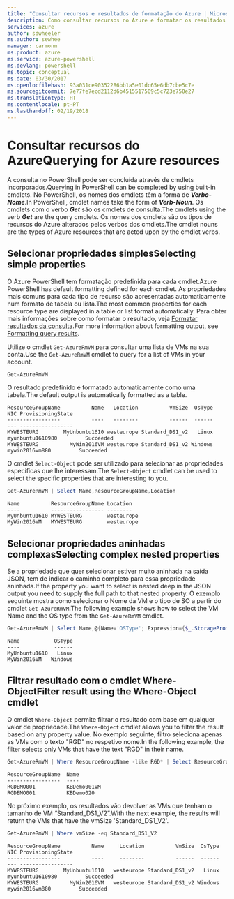 ```yaml
---
title: "Consultar recursos e resultados de formatação do Azure | Microsoft Docs"
description: Como consultar recursos no Azure e formatar os resultados.
services: azure
author: sdwheeler
ms.author: sewhee
manager: carmonm
ms.product: azure
ms.service: azure-powershell
ms.devlang: powershell
ms.topic: conceptual
ms.date: 03/30/2017
ms.openlocfilehash: 93a031ce90352286bb1a5e01dc65e6db7cbe5c7e
ms.sourcegitcommit: 7e77fe7ecd2112d6b4515517509c5c723e750e27
ms.translationtype: HT
ms.contentlocale: pt-PT
ms.lasthandoff: 02/19/2018
---
```

# <a name="querying-for-azure-resources"></a><span data-ttu-id="a6bfe-103">Consultar recursos do Azure</span><span class="sxs-lookup"><span data-stu-id="a6bfe-103">Querying for Azure resources</span></span>

<span data-ttu-id="a6bfe-104">A consulta no PowerShell pode ser concluída através de cmdlets incorporados.</span><span class="sxs-lookup"><span data-stu-id="a6bfe-104">Querying in PowerShell can be completed by using built-in cmdlets.</span></span> <span data-ttu-id="a6bfe-105">No PowerShell, os nomes dos cmdlets têm a forma de  **_Verbo-Nome_**.</span><span class="sxs-lookup"><span data-stu-id="a6bfe-105">In PowerShell, cmdlet names take the form of **_Verb-Noun_**.</span></span> <span data-ttu-id="a6bfe-106">Os cmdlets com o verbo **_Get_** são os cmdlets de consulta.</span><span class="sxs-lookup"><span data-stu-id="a6bfe-106">The cmdlets using the verb **_Get_** are the query cmdlets.</span></span> <span data-ttu-id="a6bfe-107">Os nomes dos cmdlets são os tipos de recursos do Azure alterados pelos verbos dos cmdlets.</span><span class="sxs-lookup"><span data-stu-id="a6bfe-107">The cmdlet nouns are the types of Azure resources that are acted upon by the cmdlet verbs.</span></span>


## <a name="selecting-simple-properties"></a><span data-ttu-id="a6bfe-108">Selecionar propriedades simples</span><span class="sxs-lookup"><span data-stu-id="a6bfe-108">Selecting simple properties</span></span>

<span data-ttu-id="a6bfe-109">O Azure PowerShell tem formatação predefinida para cada cmdlet.</span><span class="sxs-lookup"><span data-stu-id="a6bfe-109">Azure PowerShell has default formatting defined for each cmdlet.</span></span> <span data-ttu-id="a6bfe-110">As propriedades mais comuns para cada tipo de recurso são apresentadas automaticamente num formato de tabela ou lista.</span><span class="sxs-lookup"><span data-stu-id="a6bfe-110">The most common properties for each resource type are displayed in a table or list format automatically.</span></span> <span data-ttu-id="a6bfe-111">Para obter mais informações sobre como formatar o resultado, veja [Formatar resultados da consulta](formatting-output.md).</span><span class="sxs-lookup"><span data-stu-id="a6bfe-111">For more information about formatting output, see [Formatting query results](formatting-output.md).</span></span>

<span data-ttu-id="a6bfe-112">Utilize o cmdlet `Get-AzureRmVM` para consultar uma lista de VMs na sua conta.</span><span class="sxs-lookup"><span data-stu-id="a6bfe-112">Use the `Get-AzureRmVM` cmdlet to query for a list of VMs in your account.</span></span>

```powershell
Get-AzureRmVM
```

<span data-ttu-id="a6bfe-113">O resultado predefinido é formatado automaticamente como uma tabela.</span><span class="sxs-lookup"><span data-stu-id="a6bfe-113">The default output is automatically formatted as a table.</span></span>

```
ResourceGroupName          Name   Location          VmSize  OsType              NIC ProvisioningState
-----------------          ----   --------          ------  ------              --- -----------------
MYWESTEURG        MyUnbuntu1610 westeurope Standard_DS1_v2   Linux myunbuntu1610980         Succeeded
MYWESTEURG          MyWin2016VM westeurope Standard_DS1_v2 Windows   mywin2016vm880         Succeeded
```

<span data-ttu-id="a6bfe-114">O cmdlet `Select-Object` pode ser utilizado para selecionar as propriedades específicas que lhe interessam.</span><span class="sxs-lookup"><span data-stu-id="a6bfe-114">The `Select-Object` cmdlet can be used to select the specific properties that are interesting to you.</span></span>

```powershell
Get-AzureRmVM | Select Name,ResourceGroupName,Location
```

```
Name          ResourceGroupName Location
----          ----------------- --------
MyUnbuntu1610 MYWESTEURG        westeurope
MyWin2016VM   MYWESTEURG        westeurope
```

## <a name="selecting-complex-nested-properties"></a><span data-ttu-id="a6bfe-115">Selecionar propriedades aninhadas complexas</span><span class="sxs-lookup"><span data-stu-id="a6bfe-115">Selecting complex nested properties</span></span>

<span data-ttu-id="a6bfe-116">Se a propriedade que quer selecionar estiver muito aninhada na saída JSON, tem de indicar o caminho completo para essa propriedade aninhada.</span><span class="sxs-lookup"><span data-stu-id="a6bfe-116">If the property you want to select is nested deep in the JSON output you need to supply the full path to that nested property.</span></span> <span data-ttu-id="a6bfe-117">O exemplo seguinte mostra como selecionar o Nome da VM e o tipo de SO a partir do cmdlet `Get-AzureRmVM`.</span><span class="sxs-lookup"><span data-stu-id="a6bfe-117">The following example shows how to select the VM Name and the OS type from the `Get-AzureRmVM` cmdlet.</span></span>

```powershell
Get-AzureRmVM | Select Name,@{Name='OSType'; Expression={$_.StorageProfile.OSDisk.OSType}}
```

```
Name           OSType
----           ------
MyUnbuntu1610   Linux
MyWin2016VM   Windows
```

## <a name="filter-result-using-the-where-object-cmdlet"></a><span data-ttu-id="a6bfe-118">Filtrar resultado com o cmdlet Where-Object</span><span class="sxs-lookup"><span data-stu-id="a6bfe-118">Filter result using the Where-Object cmdlet</span></span>

<span data-ttu-id="a6bfe-119">O cmdlet `Where-Object` permite filtrar o resultado com base em qualquer valor de propriedade.</span><span class="sxs-lookup"><span data-stu-id="a6bfe-119">The `Where-Object` cmdlet allows you to filter the result based on any property value.</span></span> <span data-ttu-id="a6bfe-120">No exemplo seguinte, filtro seleciona apenas as VMs com o texto "RGD" no respetivo nome.</span><span class="sxs-lookup"><span data-stu-id="a6bfe-120">In the following example, the filter selects only VMs that have the text "RGD" in their name.</span></span>

```powershell
Get-AzureRmVM | Where ResourceGroupName -like RGD* | Select ResourceGroupName,Name
```

```
ResourceGroupName  Name
-----------------  ----
RGDEMO001          KBDemo001VM
RGDEMO001          KBDemo020
```

<span data-ttu-id="a6bfe-121">No próximo exemplo, os resultados vão devolver as VMs que tenham o tamanho de VM “Standard_DS1_V2”.</span><span class="sxs-lookup"><span data-stu-id="a6bfe-121">With the next example, the results will return the VMs that have the vmSize 'Standard_DS1_V2'.</span></span>

```powershell
Get-AzureRmVM | Where vmSize -eq Standard_DS1_V2
```

```
ResourceGroupName          Name     Location          VmSize  OsType              NIC ProvisioningState
-----------------          ----     --------          ------  ------              --- -----------------
MYWESTEURG        MyUnbuntu1610   westeurope Standard_DS1_v2   Linux myunbuntu1610980         Succeeded
MYWESTEURG          MyWin2016VM   westeurope Standard_DS1_v2 Windows   mywin2016vm880         Succeeded
```

